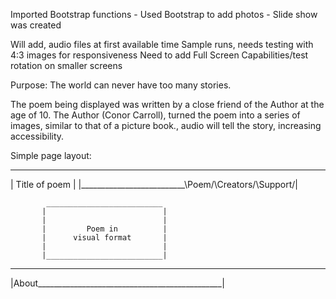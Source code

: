 Imported Bootstrap functions
    - Used Bootstrap to add photos
    - Slide show was created
    
Will add, audio files at first available time
Sample runs, needs testing with 4:3 images for responsiveness
Need to add Full Screen Capabilities/test rotation on smaller screens


Purpose: The world can never have too many stories.

The poem being displayed was written by a close friend of the Author at the age of 10.
The Author (Conor Carroll), turned the poem into a series of images, similar to that 
of a picture book., audio will tell the story, increasing accessibility. 

Simple page layout:

 ___________________________________________________
| Title of poem                                     |
|__________________________\Poem/\Creators/\Support/|

            __________________________
           |                          |
           |                          |
           |         Poem in          |
           |      visual format       |
           |                          |
           |__________________________|

 ___________________________________________________
|About______________________________________________|


           
   
